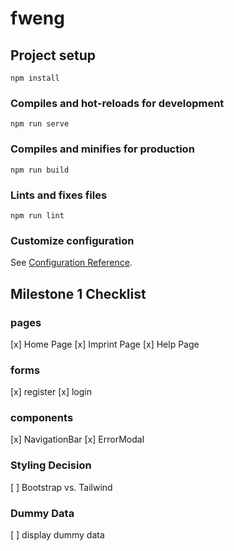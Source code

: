 # fweng

## Project setup
```
npm install
```

### Compiles and hot-reloads for development
```
npm run serve
```

### Compiles and minifies for production
```
npm run build
```

### Lints and fixes files
```
npm run lint
```

### Customize configuration
See [Configuration Reference](https://cli.vuejs.org/config/).

## Milestone 1 Checklist

### pages
[x] Home Page
[x] Imprint Page
[x] Help Page

### forms
[x] register
[x] login

### components
[x] NavigationBar
[x] ErrorModal

### Styling Decision
[ ] Bootstrap vs. Tailwind

### Dummy Data
[ ] display dummy data 
